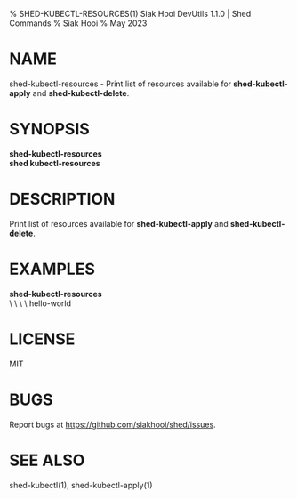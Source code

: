 % SHED-KUBECTL-RESOURCES(1) Siak Hooi DevUtils 1.1.0 | Shed Commands
% Siak Hooi
% May 2023

# NAME
shed-kubectl-resources - Print list of resources available for **shed-kubectl-apply** and **shed-kubectl-delete**.

# SYNOPSIS
**shed-kubectl-resources**\
**shed kubectl-resources**

# DESCRIPTION
Print list of resources available for **shed-kubectl-apply** and **shed-kubectl-delete**.

# EXAMPLES
**shed-kubectl-resources**\
\ \ \ \  hello-world

# LICENSE
MIT

# BUGS
Report bugs at https://github.com/siakhooi/shed/issues.

# SEE ALSO
shed-kubectl(1), shed-kubectl-apply(1)
